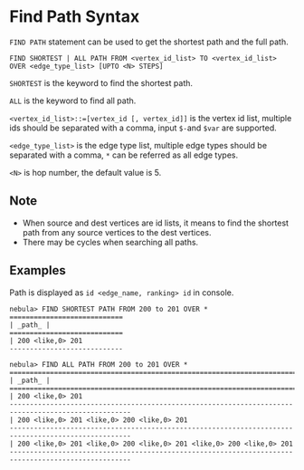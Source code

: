 # Find Path Syntax

`FIND PATH` statement can be used to get the shortest path and the full path.

```
FIND SHORTEST | ALL PATH FROM <vertex_id_list> TO <vertex_id_list> OVER <edge_type_list> [UPTO <N> STEPS]
```

`SHORTEST` is the keyword to find the shortest path.

`ALL` is the keyword to find all path.

`<vertex_id_list>::=[vertex_id [, vertex_id]]` is the vertex id list, multiple ids should be separated with a comma, input ```$-```and ```$var``` are supported.

`<edge_type_list>` is the edge type list, multiple edge types should be separated with a comma, ```*``` can be referred as all edge types.

`<N>` is hop number, the default value is 5.

## Note

- When source and dest vertices are id lists, it means to find the shortest path from any source vertices to the dest vertices.
- There may be cycles when searching all paths.

## Examples

Path is displayed as `id <edge_name, ranking> id` in console.

```
nebula> FIND SHORTEST PATH FROM 200 to 201 OVER *
============================
| _path_ |
============================
| 200 <like,0> 201
----------------------------
```

```
nebula> FIND ALL PATH FROM 200 to 201 OVER *
====================================================================================================
| _path_ |
====================================================================================================
| 200 <like,0> 201
----------------------------------------------------------------------------------------------------
| 200 <like,0> 201 <like,0> 200 <like,0> 201
----------------------------------------------------------------------------------------------------
| 200 <like,0> 201 <like,0> 200 <like,0> 201 <like,0> 200 <like,0> 201
----------------------------------------------------------------------------------------------------
```
